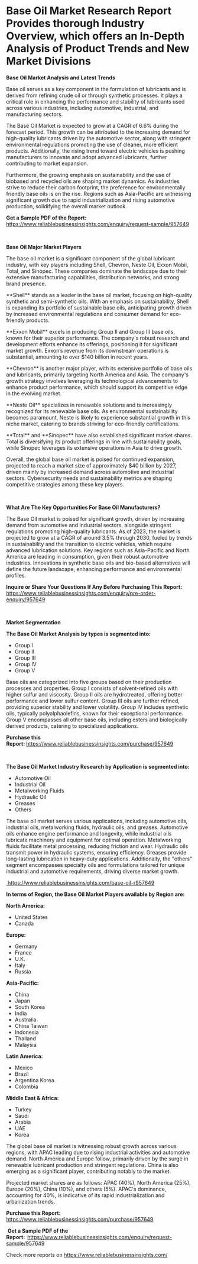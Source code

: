 <p><h1>Base Oil Market Research Report Provides thorough Industry Overview, which offers an In-Depth Analysis of Product Trends and New Market Divisions</h1></p><p><strong>Base Oil Market Analysis and Latest Trends</strong></p>
<p><p>Base oil serves as a key component in the formulation of lubricants and is derived from refining crude oil or through synthetic processes. It plays a critical role in enhancing the performance and stability of lubricants used across various industries, including automotive, industrial, and manufacturing sectors.</p><p>The Base Oil Market is expected to grow at a CAGR of 6.6% during the forecast period. This growth can be attributed to the increasing demand for high-quality lubricants driven by the automotive sector, along with stringent environmental regulations promoting the use of cleaner, more efficient products. Additionally, the rising trend toward electric vehicles is pushing manufacturers to innovate and adopt advanced lubricants, further contributing to market expansion.</p><p>Furthermore, the growing emphasis on sustainability and the use of biobased and recycled oils are shaping market dynamics. As industries strive to reduce their carbon footprint, the preference for environmentally friendly base oils is on the rise. Regions such as Asia-Pacific are witnessing significant growth due to rapid industrialization and rising automotive production, solidifying the overall market outlook.</p></p>
<p><strong>Get a Sample PDF of the Report:&nbsp;</strong> <a href="https://www.reliablebusinessinsights.com/enquiry/request-sample/957649?utm_campaign=2930&utm_medium=2&utm_source=Github&utm_content=ia&utm_term=05032025&utm_id=base-oil">https://www.reliablebusinessinsights.com/enquiry/request-sample/957649</a></p>
<p>&nbsp;</p>
<p><strong>Base Oil Major Market Players</strong></p>
<p><p>The base oil market is a significant component of the global lubricant industry, with key players including Shell, Chevron, Neste Oil, Exxon Mobil, Total, and Sinopec. These companies dominate the landscape due to their extensive manufacturing capabilities, distribution networks, and strong brand presence.</p><p>**Shell** stands as a leader in the base oil market, focusing on high-quality synthetic and semi-synthetic oils. With an emphasis on sustainability, Shell is expanding its portfolio of sustainable base oils, anticipating growth driven by increased environmental regulations and consumer demand for eco-friendly products.</p><p>**Exxon Mobil** excels in producing Group II and Group III base oils, known for their superior performance. The company's robust research and development efforts enhance its offerings, positioning it for significant market growth. Exxon’s revenue from its downstream operations is substantial, amounting to over $140 billion in recent years.</p><p>**Chevron** is another major player, with its extensive portfolio of base oils and lubricants, primarily targeting North America and Asia. The company's growth strategy involves leveraging its technological advancements to enhance product performance, which should support its competitive edge in the evolving market.</p><p>**Neste Oil** specializes in renewable solutions and is increasingly recognized for its renewable base oils. As environmental sustainability becomes paramount, Neste is likely to experience substantial growth in this niche market, catering to brands striving for eco-friendly certifications.</p><p>**Total** and **Sinopec** have also established significant market shares. Total is diversifying its product offerings in line with sustainability goals, while Sinopec leverages its extensive operations in Asia to drive growth.</p><p>Overall, the global base oil market is poised for continued expansion, projected to reach a market size of approximately $40 billion by 2027, driven mainly by increased demand across automotive and industrial sectors. Cybersecurity needs and sustainability metrics are shaping competitive strategies among these key players.</p></p>
<p>&nbsp;</p>
<p><strong>What Are The Key Opportunities For Base Oil Manufacturers?</strong></p>
<p><p>The Base Oil market is poised for significant growth, driven by increasing demand from automotive and industrial sectors, alongside stringent regulations promoting high-quality lubricants. As of 2023, the market is projected to grow at a CAGR of around 3.5% through 2030, fueled by trends in sustainability and the transition to electric vehicles, which require advanced lubrication solutions. Key regions such as Asia-Pacific and North America are leading in consumption, given their robust automotive industries. Innovations in synthetic base oils and bio-based alternatives will define the future landscape, enhancing performance and environmental profiles.</p></p>
<p><strong>Inquire or Share Your Questions If Any Before Purchasing This Report:</strong> <a href="https://www.reliablebusinessinsights.com/enquiry/pre-order-enquiry/957649?utm_campaign=2930&utm_medium=2&utm_source=Github&utm_content=ia&utm_term=05032025&utm_id=base-oil">https://www.reliablebusinessinsights.com/enquiry/pre-order-enquiry/957649</a></p>
<p>&nbsp;</p>
<p><strong>Market Segmentation</strong></p>
<p><strong>The Base Oil Market Analysis by types is segmented into:</strong></p>
<p><ul><li>Group I</li><li>Group II</li><li>Group III</li><li>Group IV</li><li>Group V</li></ul></p>
<p><p>Base oils are categorized into five groups based on their production processes and properties. Group I consists of solvent-refined oils with higher sulfur and viscosity. Group II oils are hydrotreated, offering better performance and lower sulfur content. Group III oils are further refined, providing superior stability and lower volatility. Group IV includes synthetic oils, typically polyalphaolefins, known for their exceptional performance. Group V encompasses all other base oils, including esters and biologically derived products, catering to specialized applications.</p></p>
<p><strong>Purchase this Report:&nbsp;</strong><a href="https://www.reliablebusinessinsights.com/purchase/957649?utm_campaign=2930&utm_medium=2&utm_source=Github&utm_content=ia&utm_term=05032025&utm_id=base-oil">https://www.reliablebusinessinsights.com/purchase/957649</a></p>
<p>&nbsp;</p>
<p><strong>The Base Oil Market Industry Research by Application is segmented into:</strong></p>
<p><ul><li>Automotive Oil</li><li>Industrial Oil</li><li>Metalworking Fluids</li><li>Hydraulic Oil</li><li>Greases</li><li>Others</li></ul></p>
<p><p>The base oil market serves various applications, including automotive oils, industrial oils, metalworking fluids, hydraulic oils, and greases. Automotive oils enhance engine performance and longevity, while industrial oils lubricate machinery and equipment for optimal operation. Metalworking fluids facilitate metal processing, reducing friction and wear. Hydraulic oils transmit power in hydraulic systems, ensuring efficiency. Greases provide long-lasting lubrication in heavy-duty applications. Additionally, the "others" segment encompasses specialty oils and formulations tailored for unique industrial and automotive requirements, driving diverse market growth.</p></p>
<p><a href="https://www.reliablebusinessinsights.com/base-oil-r957649?utm_campaign=2930&utm_medium=2&utm_source=Github&utm_content=ia&utm_term=05032025&utm_id=base-oil">&nbsp;https://www.reliablebusinessinsights.com/base-oil-r957649</a></p>
<p><strong>In terms of Region, the Base Oil Market Players available by Region are:</strong></p>
<p>
    <p> <strong> North America: </strong>
        <ul>
            <li>United States</li>
            <li>Canada</li>
        </ul>
        </p> 
    <p> <strong> Europe: </strong>
        <ul>
            <li>Germany</li>
            <li>France</li>
            <li>U.K.</li>
            <li>Italy</li>
            <li>Russia</li>
        </ul>
        </p> 
    <p> <strong> Asia-Pacific: </strong>
        <ul>
            <li>China</li>
            <li>Japan</li>
            <li>South Korea</li>
            <li>India</li>
            <li>Australia</li>
            <li>China Taiwan</li>
            <li>Indonesia</li>
            <li>Thailand</li>
            <li>Malaysia</li>
        </ul>
        </p> 
    <p> <strong> Latin America: </strong>
        <ul>
            <li>Mexico</li>
            <li>Brazil</li>
            <li>Argentina Korea</li>
            <li>Colombia</li>
        </ul>
        </p> 
    <p> <strong> Middle East & Africa: </strong>
        <ul>
            <li>Turkey</li>
            <li>Saudi</li>
            <li>Arabia</li>
            <li>UAE</li>
            <li>Korea</li>
        </ul>
    </p>
    </p>
<p><p>The global base oil market is witnessing robust growth across various regions, with APAC leading due to rising industrial activities and automotive demand. North America and Europe follow, primarily driven by the surge in renewable lubricant production and stringent regulations. China is also emerging as a significant player, contributing notably to the market. </p><p>Projected market shares are as follows: APAC (40%), North America (25%), Europe (20%), China (10%), and others (5%). APAC's dominance, accounting for 40%, is indicative of its rapid industrialization and urbanization trends.</p></p>
<p><strong>Purchase this Report: </strong><a href="https://www.reliablebusinessinsights.com/purchase/957649?utm_campaign=2930&utm_medium=2&utm_source=Github&utm_content=ia&utm_term=05032025&utm_id=base-oil">https://www.reliablebusinessinsights.com/purchase/957649</a></p>
<p>&nbsp;<strong>Get a Sample PDF of the Report:&nbsp;&nbsp;</strong><a href="https://www.reliablebusinessinsights.com/enquiry/request-sample/957649?utm_campaign=2930&utm_medium=2&utm_source=Github&utm_content=ia&utm_term=05032025&utm_id=base-oil">https://www.reliablebusinessinsights.com/enquiry/request-sample/957649</a></p>
<p><strong></strong></p>
<p>Check more reports on <a href="https://www.reliablebusinessinsights.com/?utm_campaign=2930&utm_medium=2&utm_source=Github&utm_content=ia&utm_term=05032025&utm_id=base-oil">https://www.reliablebusinessinsights.com/</a></p>
